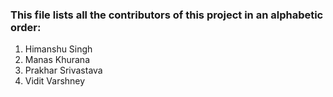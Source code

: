 ### This file lists all the contributors of this project in an alphabetic order:

1. Himanshu Singh
2. Manas Khurana
3. Prakhar Srivastava
4. Vidit Varshney
